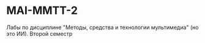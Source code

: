 # MAI-MMTT-2
Лабы по дисциплине "Методы, средства и технологии мультимедиа" (но это ИИ). Второй семестр
